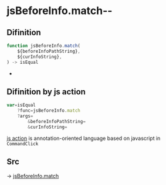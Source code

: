 # jsBeforeInfo.match--

## Difinition

```js.js
function jsBeforeInfo.match(
	${beforeInfoPathString},
	${curInfoString},
) -> isEqual
```

- 


## Difinition by js action

```js.js
var=isEqual
	?func=jsBeforeInfo.match
	?args=
		&beforeInfoPathString=
		&curInfoString=
```

[js action](#) is annotation-oriented language based on javascript in `CommandClick`



## Src

-> [jsBeforeInfo.match](https://github.com/puutaro/CommandClick/blob/master/app/src/main/java/com/puutaro/commandclick/fragment_lib/terminal_fragment/js_interface/judge/JsBeforeInfo.kt#L12)


